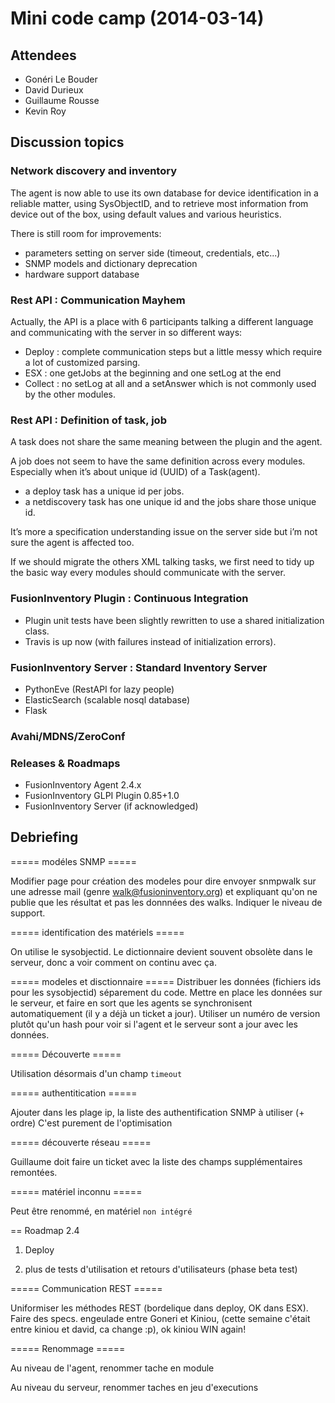 # Mini code camp (2014-03-14)

## Attendees

* Gonéri Le Bouder
* David Durieux
* Guillaume Rousse
* Kevin Roy

## Discussion topics

### Network discovery and inventory

The agent is now able to use its own database for device identification in a
reliable matter, using SysObjectID, and to retrieve most information from
device out of the box, using default values and various heuristics.

There is still room for improvements:

* parameters setting on server side (timeout, credentials, etc...)
* SNMP models and dictionary deprecation
* hardware support database

### Rest API : Communication Mayhem

Actually, the API is a place with 6 participants talking a different
language and communicating with the server in so different ways:

* Deploy : complete communication steps but a little messy which
  require a lot of customized parsing.
* ESX : one getJobs at the beginning and one setLog at the end
* Collect : no setLog at all and a setAnswer which is not commonly
  used by the other modules.

### Rest API : Definition of task, job

A task does not share the same meaning between the plugin and the agent.

A job does not seem to have the same definition across every modules.
Especially when it’s about unique id (UUID) of a Task(agent).

* a deploy task has a unique id per jobs.
* a netdiscovery task has one unique id and the jobs share those
  unique id.

It’s more a specification understanding issue on the server side but i’m
not sure the agent is affected too.

If we should migrate the others XML talking tasks, we first need to tidy
up the basic way every modules should communicate with the server.

### FusionInventory Plugin : Continuous Integration

* Plugin unit tests have been slightly rewritten to use a shared
  initialization class.
* Travis is up now (with failures instead of initialization errors).

### FusionInventory Server : Standard Inventory Server

* PythonEve (RestAPI for lazy people)
* ElasticSearch (scalable nosql database)
* Flask

### Avahi/MDNS/ZeroConf

### Releases & Roadmaps

* FusionInventory Agent 2.4.x
* FusionInventory GLPI Plugin 0.85+1.0
* FusionInventory Server (if acknowledged)




## Debriefing

===== modéles SNMP =====

Modifier page pour création des modeles pour dire envoyer snmpwalk sur une
adresse mail (genre walk@fusioninventory.org) et expliquant qu'on ne publie
que les résultat et pas les donnnées des walks.
Indiquer le niveau de support.

===== identification des matériels  =====

On utilise le sysobjectid.
Le dictionnaire devient souvent obsolète dans le serveur, donc a voir comment on continu avec ça.

===== modeles et disctionnaire =====
Distribuer les données (fichiers ids pour les sysobjectid) séparement du code.
Mettre en place les données sur le serveur, et faire en sort que les agents se synchronisent automatiquement (il y a déjà un ticket a jour). Utiliser un numéro de version plutôt qu'un hash pour voir si l'agent et le serveur sont a jour avec les données.

===== Découverte =====

Utilisation désormais d'un champ `timeout`

===== authentitication =====

Ajouter dans les plage ip, la liste des authentification SNMP à utiliser (+ ordre)
C'est purement de l'optimisation

===== découverte réseau =====

Guillaume doit faire un ticket avec la liste des champs supplémentaires remontées.


===== matériel inconnu =====

Peut être renommé, en matériel `non intégré`

== Roadmap 2.4

1. Deploy

2. plus de tests d'utilisation et retours d'utilisateurs (phase beta test)

===== Communication REST =====

Uniformiser les méthodes REST (bordelique dans deploy, OK dans ESX).
Faire des specs. engeulade entre Goneri et Kiniou, (cette semaine c'était entre kiniou et david, ca change :p), ok kiniou WIN again!

===== Renommage =====

Au niveau de l'agent, renommer tache en module

Au niveau du serveur, renommer taches en jeu d'executions


